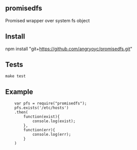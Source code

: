 promisedfs
-----

Promised wrapper over system fs object


Install
--------

npm install "git+https://github.com/angryoyc/promisedfs.git"

Tests
------
```
make test
```


Example
--------
```
	var pfs = require("promisedfs");
	pfs.exists('/etc/hosts')
	.then(
		function(exist){
			console.log(exist);
		},
		function(err){
			console.log(err);
		}
	)
```
